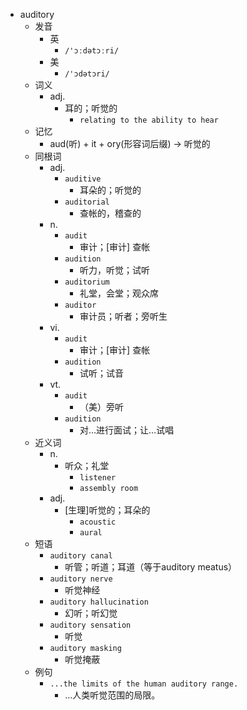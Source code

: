 - auditory
  - 发音
    - 英
      - `/'ɔːdətɔːri/`
    - 美
      - `/'ɔdətɔri/`
  - 词义
    - adj.
      - 耳的；听觉的
        - `relating to the ability to hear`
  - 记忆
    - aud(听) + it + ory(形容词后缀) → 听觉的
  - 同根词
    - adj.
      - `auditive`
        - 耳朵的；听觉的
      - `auditorial`
        - 查帐的，稽查的
    - n.
      - `audit`
        - 审计；[审计] 查帐
      - `audition`
        - 听力，听觉；试听
      - `auditorium`
        - 礼堂，会堂；观众席
      - `auditor`
        - 审计员；听者；旁听生
    - vi.
      - `audit`
        - 审计；[审计] 查帐
      - `audition`
        - 试听；试音
    - vt.
      - `audit`
        - （美）旁听
      - `audition`
        - 对…进行面试；让…试唱
  - 近义词
    - n.
      - 听众；礼堂
        - `listener`
        - `assembly room`
    - adj.
      - [生理]听觉的；耳朵的
        - `acoustic`
        - `aural`
  - 短语
    - `auditory canal`
      - 听管；听道；耳道（等于auditory meatus） 
    - `auditory nerve`
      - 听觉神经 
    - `auditory hallucination`
      - 幻听；听幻觉 
    - `auditory sensation`
      - 听觉 
    - `auditory masking`
      - 听觉掩蔽 
  - 例句
    - `...the limits of the human auditory range.`
      - …人类听觉范围的局限。

